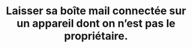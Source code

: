 ---
category: category-kW-FytF1BDPDcjYzpVQvr
definitions:
- definition-E9kkWzwyQhfj1cbo3tkjC
goodPractices:
- Se protéger lors de la connexion et déconnexion de sa boîte mail (voir recommandations).
risks:
- Perdre des informations personnelles qui sont disponibles par e-mail (pièce d’identité
- carte bancaire
- etc.). Se faire voler des documents
- 'voir se faire usurper son identité (Ex. : faire un crédit à son nom). Perdre l’accès
  à sa boîte mail.'
title: Laisser sa boîte mail connectée sur un appareil dont on n’est pas le propriétaire.
uuid: vulnerability-JDb6L77Yph6lYb7_bThH2
visibleInCms: true
---